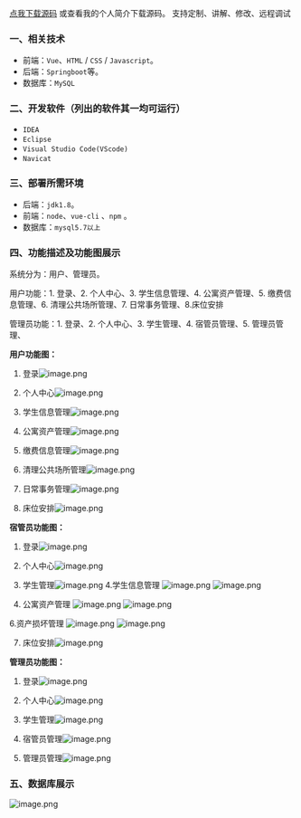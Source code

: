 [点我下载源码](https://www.oneprosol.com/detail/7b4db27d3120433496ce5e18f0533fd1)
或查看我的个人简介下载源码。
支持定制、讲解、修改、远程调试
### 一、相关技术
- 前端：`Vue`、`HTML` / `CSS` / `Javascript`。
- 后端：`Springboot`等。
- 数据库：`MySQL`

### 二、开发软件（列出的软件其一均可运行）
- `IDEA`
- `Eclipse`
- `Visual Studio Code(VScode)`
- `Navicat`
### 三、部署所需环境

- 后端：`jdk1.8`。
- 前端：`node`、`vue-cli` 、`npm`  。
- 数据库：`mysql5.7以上`

### 四、功能描述及功能图展示
系统分为：用户、管理员。

用户功能：1. 登录、2. 个人中心、3. 学生信息管理、4. 公寓资产管理、5. 缴费信息管理、6. 清理公共场所管理、7. 日常事务管理、8.床位安排

管理员功能：1. 登录、2. 个人中心、3. 学生管理、4. 宿管员管理、5. 管理员管理、

**用户功能图：**
1. 登录![image.png](https://pic.picprosol.com/user_upload/c01022ce6584417ca74259d62eeeaa0b/2024-12-25%2011:40:47_image.png)

2. 个人中心![image.png](https://pic.picprosol.com/user_upload/c01022ce6584417ca74259d62eeeaa0b/2024-12-25%2011:40:32_image.png)

3. 学生信息管理![image.png](https://pic.picprosol.com/user_upload/c01022ce6584417ca74259d62eeeaa0b/2024-12-25%2011:41:32_image.png)

4. 公寓资产管理![image.png](https://pic.picprosol.com/user_upload/c01022ce6584417ca74259d62eeeaa0b/2024-12-25%2014:41:35_image.png)

5. 缴费信息管理![image.png](https://pic.picprosol.com/user_upload/c01022ce6584417ca74259d62eeeaa0b/2024-12-25%2014:41:53_image.png)

6. 清理公共场所管理![image.png](https://pic.picprosol.com/user_upload/c01022ce6584417ca74259d62eeeaa0b/2024-12-25%2014:42:13_image.png)

7. 日常事务管理![image.png](https://pic.picprosol.com/user_upload/c01022ce6584417ca74259d62eeeaa0b/2024-12-25%2014:42:27_image.png)

8. 床位安排![image.png](https://pic.picprosol.com/user_upload/c01022ce6584417ca74259d62eeeaa0b/2024-12-25%2014:43:02_image.png)

**宿管员功能图：**
1. 登录![image.png](https://pic.picprosol.com/user_upload/c01022ce6584417ca74259d62eeeaa0b/2024-12-25%2014:12:15_image.png)
2. 个人中心![image.png](https://pic.picprosol.com/user_upload/c01022ce6584417ca74259d62eeeaa0b/2024-12-25%2014:12:50_image.png)
3. 学生管理![image.png](https://pic.picprosol.com/user_upload/c01022ce6584417ca74259d62eeeaa0b/2024-12-25%2014:13:25_image.png)
4.学生信息管理
![image.png](https://pic.picprosol.com/user_upload/c01022ce6584417ca74259d62eeeaa0b/2024-12-25%2014:17:02_image.png)
![image.png](https://pic.picprosol.com/user_upload/c01022ce6584417ca74259d62eeeaa0b/2024-12-25%2014:15:59_image.png)

5. 公寓资产管理
![image.png](https://pic.picprosol.com/user_upload/c01022ce6584417ca74259d62eeeaa0b/2024-12-25%2014:19:47_image.png)
![image.png](https://pic.picprosol.com/user_upload/c01022ce6584417ca74259d62eeeaa0b/2024-12-25%2014:18:25_image.png)

6.资产损坏管理
![image.png](https://pic.picprosol.com/user_upload/c01022ce6584417ca74259d62eeeaa0b/2024-12-25%2014:21:18_image.png)
![image.png](https://pic.picprosol.com/user_upload/c01022ce6584417ca74259d62eeeaa0b/2024-12-25%2014:21:34_image.png)


7. 床位安排![image.png](https://pic.picprosol.com/user_upload/c01022ce6584417ca74259d62eeeaa0b/2024-12-25%2014:37:35_image.png)

**管理员功能图：**
1. 登录![image.png](https://pic.picprosol.com/user_upload/c01022ce6584417ca74259d62eeeaa0b/2024-12-25%2011:33:35_image.png)

2. 个人中心![image.png](https://pic.picprosol.com/user_upload/c01022ce6584417ca74259d62eeeaa0b/2024-12-25%2011:34:36_image.png)

3. 学生管理![image.png](https://pic.picprosol.com/user_upload/c01022ce6584417ca74259d62eeeaa0b/2024-12-25%2011:37:35_image.png)

4. 宿管员管理![image.png](https://pic.picprosol.com/user_upload/c01022ce6584417ca74259d62eeeaa0b/2024-12-25%2011:39:16_image.png)

5. 管理员管理![image.png](https://pic.picprosol.com/user_upload/c01022ce6584417ca74259d62eeeaa0b/2024-12-25%2011:39:46_image.png)

### 五、数据库展示
![image.png](https://pic.picprosol.com/user_upload/c01022ce6584417ca74259d62eeeaa0b/2024-12-25%2014:43:44_image.png)

